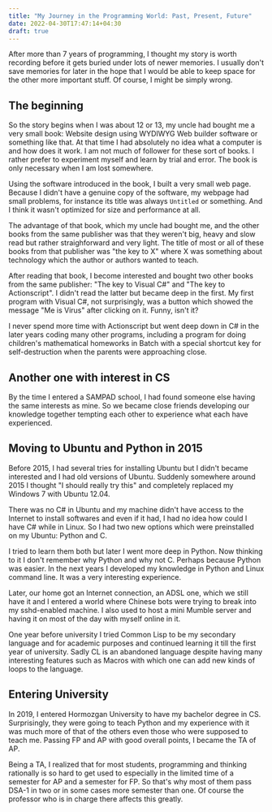 ```yaml
---
title: "My Journey in the Programming World: Past, Present, Future"
date: 2022-04-30T17:47:14+04:30
draft: true
---
```


After more than 7 years of programming, I thought my story is worth recording before it gets buried under lots of newer memories. I usually don't save memories for later in the hope that I would be able to keep space for the other more important stuff. Of course, I might be simply wrong.

## The beginning

So the story begins when I was about 12 or 13, my uncle had bought me a very small book: Website design using WYDIWYG Web builder software or something like that. At that time I had absolutely no idea what a computer is and how does it work. I am not much of follower for these sort of books. I rather prefer to experiment myself and learn by trial and error. The book is only necessary when I am lost somewhere.

Using the software introduced in the book, I built a very small web page. Because I didn't have a genuine copy of the software, my webpage had small problems, for instance its title was always `Untitled` or something. And I think it wasn't optimized for size and performance at all.

The advantage of that book, which my uncle had bought me, and the other books from the same publisher was that they weren't big, heavy and slow read but rather straighforward and very light. The title of most or all of these books from that publisher was "the key to X" where X was something about technology which the author or authors wanted to teach.

After reading that book, I become interested and bought two other books from the same publisher: "The key to Visual C#" and "The key to Actionscript". I didn't read the latter but became deep in the first. My first program with Visual C#, not surprisingly, was a button which showed the message "Me is Virus" after clicking on it. Funny, isn't it?

I never spend more time with Actionscript but went deep down in C# in the later years coding many other programs, including a program for doing children's mathematical homeworks in Batch with a special shortcut key for self-destruction when the parents were approaching close.

## Another one with interest in CS

By the time I entered a SAMPAD school, I had found someone else having the same interests as mine. So we became close friends developing our knowledge together tempting each other to experience what each have experienced.

## Moving to Ubuntu and Python in 2015

Before 2015, I had several tries for installing Ubuntu but I didn't became interested and I had old versions of Ubuntu. Suddenly somewhere around 2015 I thought "I should really try this" and completely replaced my Windows 7 with Ubuntu 12.04.

There was no C# in Ubuntu and my machine didn't have access to the Internet to install softwares and even if it had, I had no idea how could I have C# while in Linux. So I had two new options which were preinstalled on my Ubuntu: Python and C.

I tried to learn them both but later I went more deep in Python. Now thinking to it I don't remember why Python and why not C. Perhaps because Python was easier. In the next years I developed my knowledge in Python and Linux command line. It was a very interesting experience.

Later, our home got an Internet connection, an ADSL one, which we still have it and I entered a world where Chinese bots were trying to break into my sshd-enabled machine. I also used to host a mini Mumble server and having it on most of the day with myself online in it.

One year before university I tried Common Lisp to be my secondary language and for academic purposes and continued learning it till the first year of university. Sadly CL is an abandoned language despite having many interesting features such as Macros with which one can add new kinds of loops to the language.

## Entering University

In 2019, I entered Hormozgan University to have my bachelor degree in CS. Surprisingly, they were going to teach Python and my experience with it was much more of that of the others even those who were supposed to teach me. Passing FP and AP with good overall points, I became the TA of AP.

Being a TA, I realized that for most students, programming and thinking rationally is so hard to get used to especially in the limited time of a semester for AP and a semester for FP. So that's why most of them pass DSA-1 in two or in some cases more semester than one. Of course the professor who is in charge there affects this greatly.
